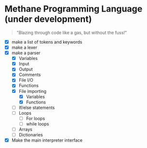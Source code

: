 # Methane Programming Language (under development)

> "Blazing through code like a gas, but without the fuss!"

- [x] make a list of tokens and keywords
- [x] make a lexer
- [x] make a parser
  - [x] Variables
  - [x] Input
  - [x] Output
  - [x] Comments
  - [x] File I/O
  - [x] Functions
  - [x] File importing
    - [x] Variables
    - [x] Functions
  - [ ] If/else statements
  - [ ] Loops
    - [ ] For loops
    - [ ] while loops
  - [ ] Arrays
  - [ ] Dictionaries
- [x] Make the main interpreter interface
